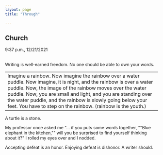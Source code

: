 ```yaml
---
layout: page
title: "Through"

---
```


## Church
<table>
  <tr>
9:37 p.m., 12/21/2021
  </tr>
  </table>
Writing is well-earned freedom. No one should be able to own your words.

<table>
  <tr>
    <td> Imagine a rainbow. Now imagine the rainbow over a water puddle. Now imagine, it is night, and the rainbow is over a water puddle. Now, the image of the rainbow moves
over the water puddle. Now, you are small and light, and you are standing over the water puddle, and the rainbow is slowly going below your feet. You have to step on the rainbow.
(rainbow is the youth.)
      </td>
            </table>

A turtle is a stone.

My professor once asked me "... if you puts some words together, ""Blue elephant in the kitchen,"" will you be surprised to find yourself thinking about it?" I rolled my eyes over 
and I nodded. 

Accepting defeat is an honor. Enjoying defeat is dishonor. A writer should. 
